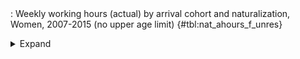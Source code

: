 <div class="tabledetails">

|     |
| --- |
: Weekly working hours (actual) by arrival cohort and naturalization, Women, 2007-2015 (no upper age limit) {#tbl:nat_ahours_f_unres}

<details>
<summary>
Expand
</summary>
<div class="tabwrap">
<table class="scientific medleftstub">
<tr> <td style='text-align: left'></td><td colspan=6 style='text-align:center'><strong>Arrival cohort</strong></td></tr>
<tr> <td style='text-align: left'></td> <td style='text-align: right'><strong>1964-73</strong></td> <td style='text-align: right'><strong>1974-83</strong></td> <td style='text-align: right'><strong>1984-93</strong></td> <td style='text-align: right'><strong>1994-03</strong></td> <td style='text-align: right'><strong>2004-10</strong></td> <td style='text-align: right'><strong>Total</strong></td></tr>
<tr> <td style='text-align: left'></td> <td style='text-align: right'>Mean</td> <td style='text-align: right'>Mean</td> <td style='text-align: right'>Mean</td> <td style='text-align: right'>Mean</td> <td style='text-align: right'>Mean</td> <td style='text-align: right'>Mean</td></tr>
<tr> <td style='text-align: left'>Non-naturalized immigrant</td> <td style='text-align: right'>27.89</td> <td style='text-align: right'>27.99</td> <td style='text-align: right'>26.33</td> <td style='text-align: right'>25.48</td> <td style='text-align: right'>28.14</td> <td style='text-align: right'>26.62</td></tr>
<tr> <td style='text-align: left'>Naturalized immigrant</td> <td style='text-align: right'>26.75</td> <td style='text-align: right'>29.42</td> <td style='text-align: right'>27.68</td> <td style='text-align: right'>25.85</td> <td style='text-align: right'>25.11</td> <td style='text-align: right'>26.97</td></tr>
<tr> <td style='text-align: left'>Naturalized/recognized Ethnic German</td> <td style='text-align: right'>28.38</td> <td style='text-align: right'>28.88</td> <td style='text-align: right'>28.27</td> <td style='text-align: right'>26.47</td> <td style='text-align: right'>26.81</td> <td style='text-align: right'>27.53</td></tr>
<tr> <td style='text-align: left'>Total</td> <td style='text-align: right'>27.86</td> <td style='text-align: right'>28.49</td> <td style='text-align: right'>27.38</td> <td style='text-align: right'>25.82</td> <td style='text-align: right'>27.91</td> <td style='text-align: right'>26.93</td></tr>
</table>
</div>
</details>
</div>
